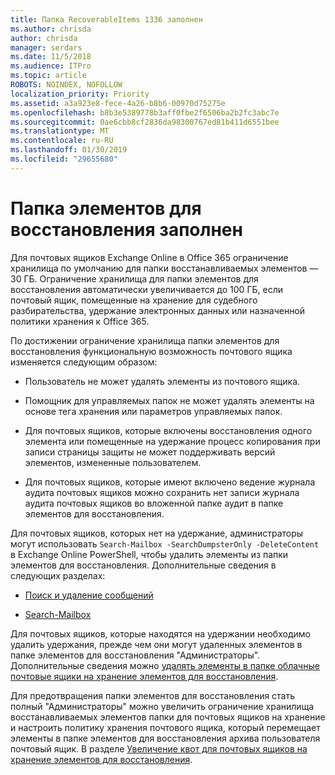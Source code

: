 ```yaml
---
title: Папка RecoverableItems 1336 заполнен
ms.author: chrisda
author: chrisda
manager: serdars
ms.date: 11/5/2018
ms.audience: ITPro
ms.topic: article
ROBOTS: NOINDEX, NOFOLLOW
localization_priority: Priority
ms.assetid: a3a923e8-fece-4a26-b8b6-00970d75275e
ms.openlocfilehash: b8b3e5389778b3aff0fbe2f6506ba2b2fc3abc7e
ms.sourcegitcommit: 0ae6cbb8cf2836da98300767ed81b411d6551bee
ms.translationtype: MT
ms.contentlocale: ru-RU
ms.lasthandoff: 01/30/2019
ms.locfileid: "29655680"
---
```

# <a name="the-recoverable-items-folder-is-full"></a>Папка элементов для восстановления заполнен

Для почтовых ящиков Exchange Online в Office 365 ограничение хранилища по умолчанию для папки восстанавливаемых элементов — 30 ГБ. Ограничение хранилища для папки элементов для восстановления автоматически увеличивается до 100 ГБ, если почтовый ящик, помещенные на хранение для судебного разбирательства, удержание электронных данных или назначенной политики хранения к Office 365.
  
По достижении ограничение хранилища папки элементов для восстановления функциональную возможность почтового ящика изменяется следующим образом:
  
- Пользователь не может удалять элементы из почтового ящика.
    
- Помощник для управляемых папок не может удалять элементы на основе тега хранения или параметров управляемых папок.
    
- Для почтовых ящиков, которые включены восстановления одного элемента или помещенные на удержание процесс копирования при записи страницы защиты не может поддерживать версий элементов, измененные пользователем.
    
- Для почтовых ящиков, которые имеют включено ведение журнала аудита почтовых ящиков можно сохранить нет записи журнала аудита почтовых ящиков во вложенной папке аудит в папке элементов для восстановления.
    
Для почтовых ящиков, которых нет на удержание, администраторы могут использовать `Search-Mailbox -SearchDumpsterOnly -DeleteContent` в Exchange Online PowerShell, чтобы удалить элементы из папки элементов для восстановления. Дополнительные сведения в следующих разделах: 
  
- [Поиск и удаление сообщений](https://docs.microsoft.com/office365/securitycompliance/search-for-and-delete-messagesadmin-help)
    
- [Search-Mailbox](https://docs.microsoft.com/powershell/module/exchange/mailboxes/Search-Mailbox)
    
Для почтовых ящиков, которые находятся на удержании необходимо удалить удержания, прежде чем они могут удаленных элементов в папке элементов для восстановления "Администраторы". Дополнительные сведения можно [удалять элементы в папке облачные почтовые ящики на хранение элементов для восстановления](https://docs.microsoft.com/office365/securitycompliance/delete-items-in-the-recoverable-items-folder-of-mailboxes-on-hold).
  
Для предотвращения папки элементов для восстановления стать полный "Администраторы" можно увеличить ограничение хранилища восстанавливаемых элементов папки для почтовых ящиков на хранение и настроить политику хранения почтового ящика, который перемещает элементы в папке элементов для восстановления архива пользователя почтовый ящик. В разделе [Увеличение квот для почтовых ящиков на хранение элементов для восстановления](https://docs.microsoft.com/office365/securitycompliance/increase-the-recoverable-quota-for-mailboxes-on-hold).
  

